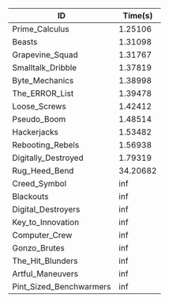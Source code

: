 |ID|Time(s)|
|-|-|
|Prime_Calculus|1.25106|
|Beasts|1.31098|
|Grapevine_Squad|1.31767|
|Smalltalk_Dribble|1.37819|
|Byte_Mechanics|1.38998|
|The_ERROR_List|1.39478|
|Loose_Screws|1.42412|
|Pseudo_Boom|1.48514|
|Hackerjacks|1.53482|
|Rebooting_Rebels|1.56938|
|Digitally_Destroyed|1.79319|
|Rug_Heed_Bend|34.20682|
|Creed_Symbol|inf|
|Blackouts|inf|
|Digital_Destroyers|inf|
|Key_to_Innovation|inf|
|Computer_Crew|inf|
|Gonzo_Brutes|inf|
|The_Hit_Blunders|inf|
|Artful_Maneuvers|inf|
|Pint_Sized_Benchwarmers|inf|
